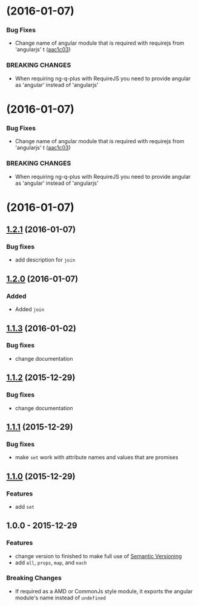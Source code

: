<a name=""></a>
# [](https://github.com/dbartholomae/ng-q-plus/compare/v1.2.1...v) (2016-01-07)


### Bug Fixes

* Change name of angular module that is required with requirejs from 'angularjs' t ([aac1c03](https://github.com/dbartholomae/ng-q-plus/commit/aac1c03))


### BREAKING CHANGES

* When requiring ng-q-plus with RequireJS you need to provide angular as 'angular' instead of 'angularjs'



<a name=""></a>
# [](https://github.com/dbartholomae/ng-q-plus/compare/v1.2.1...v) (2016-01-07)


### Bug Fixes

* Change name of angular module that is required with requirejs from 'angularjs' t ([aac1c03](https://github.com/dbartholomae/ng-q-plus/commit/aac1c03))


### BREAKING CHANGES

* When requiring ng-q-plus with RequireJS you need to provide angular as 'angular' instead of 'angularjs'



<a name=""></a>
# [](https://github.com/dbartholomae/ng-q-plus/compare/v1.2.1...v) (2016-01-07)




<a name="1.2.1"></a>
## [1.2.1](https://github.com/dbartholomae/ngQplus/compare/1.2.0...1.2.1) (2016-01-07)
### Bug fixes
* add description for `join`

<a name="1.2.0"></a>
## [1.2.0](https://github.com/dbartholomae/ngQplus/compare/1.1.3...1.2.0) (2016-01-07)
### Added
- Added `join`

<a name="1.1.3"></a>
## [1.1.3](https://github.com/dbartholomae/ngQplus/compare/1.1.2...1.1.3) (2016-01-02)
### Bug fixes
* change documentation

<a name="1.1.2"></a>
## [1.1.2](https://github.com/dbartholomae/ngQplus/compare/1.1.1...1.1.2) (2015-12-29)
### Bug fixes
* change documentation

<a name="1.1.1"></a>
## [1.1.1](https://github.com/dbartholomae/ngQplus/compare/1.1.0...1.1.1) (2015-12-29)
### Bug fixes
* make `set` work with attribute names and values that are promises

<a name="1.1.0"></a>
## [1.1.0](https://github.com/dbartholomae/ngQplus/compare/1.0.0...1.1.0) (2015-12-29)
### Features
* add `set`

<a name="1.0.0"></a>
## 1.0.0 - 2015-12-29
### Features
* change version to finished to make full use of [Semantic Versioning](http://semver.org/)
* add `all`, `props`, `map`, and `each`

### Breaking Changes
* If required as a AMD or CommonJs style module, it exports the angular module's name instead of `undefined`
